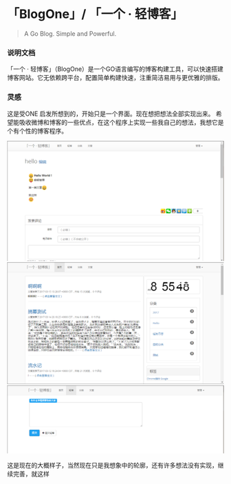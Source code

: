 # 「BlogOne」/ 「一个 · 轻博客」
>A Go Blog. Simple and Powerful. 


### 说明文档

「一个 · 轻博客」（BlogOne）是一个GO语言编写的博客构建工具，可以快速搭建博客网站。它无依赖跨平台，配置简单构建快速，注重简洁易用与更优雅的排版。
### 灵感
这是受ONE 启发所想到的，开始只是一个界面。现在想把想法全部实现出来。
希望能吸收微博和博客的一些优点，在这个程序上实现一些我自己的想法，我想它是个有个性的博客程序。


![0][4]
![1][5]
![2][6]

这是现在的大概样子，当然现在只是我想象中的轮廓，还有许多想法没有实现，继续完善，就这样

  [1]: http://weibo.com/ghosert
  [2]: https://github.com/sakurasan/ONE/blob/master/static/img/20170321085646.png
  [3]: http://codebeta.cn/one
  [4]: https://github.com/sakurasan/ONE/blob/master/static/img/20170321085737.png
  [5]: https://github.com/sakurasan/ONE/blob/master/static/img/20170321085559.png
  [6]: https://github.com/sakurasan/ONE/blob/master/static/img/20170321085646.png
